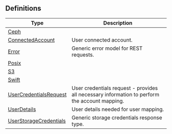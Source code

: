 
<a name="definitions"></a>
## Definitions

|Type|Description|
|---|---|
|[Ceph](definitions/Ceph.md)||
|[ConnectedAccount](definitions/ConnectedAccount.md)|User connected account.|
|[Error](definitions/Error.md)|Generic error model for REST requests.|
|[Posix](definitions/Posix.md)||
|[S3](definitions/S3.md)||
|[Swift](definitions/Swift.md)||
|[UserCredentialsRequest](definitions/UserCredentialsRequest.md)|User credentials request - provides all necessary information to perform the account mapping.|
|[UserDetails](definitions/UserDetails.md)|User details needed for user mapping.|
|[UserStorageCredentials](definitions/UserStorageCredentials.md)|Generic storage credentials response type.|



